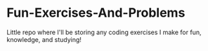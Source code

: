 # Fun-Exercises-And-Problems
Little repo where I'll be storing any coding exercises I make for fun, knowledge, and studying!
